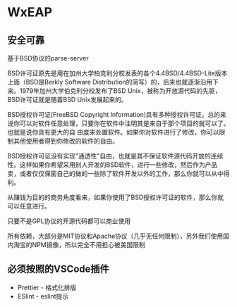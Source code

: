 # WxEAP

## 安全可靠

基于BSD协议的parse-server

BSD许可证原先是用在加州大学柏克利分校发表的各个4.4BSD/4.4BSD-Lite版本上面（BSD是Berkly Software Distribution的简写）的，后来也就逐渐沿用下来。1979年加州大学伯克利分校发布了BSD Unix，被称为开放源代码的先驱，BSD许可证就是随着BSD Unix发展起来的。

BSD授权许可证(FreeBSD Copyright Information)具有多种授权许可证。总的来说你可以对软件任意处理，只要你在软件中注明其是来自于那个项目的就可以了。也就是说你具有更大的自 由度来处置软件。如果你对软件进行了修改，你可以限制其他使用者得到你修改的软件的自由。

BSD授权许可证没有实现"通透性"自由，也就是其不保证软件源代码开放的连续性。这样如果你希望采用别人开发的BSD软件，进行一些修改，然后作为产品卖，或者仅仅保密自己的做的一些除了软件开发以外的工作，那么你就可以从中得利。

从赚钱为目的的商务角度看来，如果你使用了BSD授权许可证的软件，那么你就可以任意进行。

只要不是GPL协议的开源代码都可以商业使用

所有依赖，大部分是MIT协议和Apache协议（几乎无任何限制），另外我们使用国内淘宝的NPM镜像，所以完全不用担心被美国限制

## 必须按照的VSCode插件

* Prettier - 格式化排版
* ESlint - eslint提示